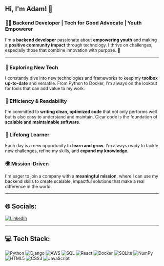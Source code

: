 ## Hi, I'm Adam! 👋

### 👨‍💻 Backend Developer | Tech for Good Advocate | Youth Empowerer

I'm a **backend developer** passionate about **empowering youth** and making a **positive community impact** through technology. I thrive on challenges, especially those that combine innovation with purpose. 🌱

---

### 🚀 Exploring New Tech
I constantly dive into new technologies and frameworks to keep my **toolbox up-to-date** and versatile. From Python to Docker, I'm always on the lookout for tools that can add value to my work.

### 🔧 Efficiency & Readability
I'm committed to **writing clean, optimized code** that not only performs well but is also easy to understand and maintain. Clear code is the foundation of **scalable and maintainable software**.

### 📘 Lifelong Learner
Each day is a new opportunity to **learn and grow**. I'm always ready to tackle new challenges, refine my skills, and **expand my knowledge**.

### 🌍 Mission-Driven
I'm eager to join a company with a **meaningful mission**, where I can use my backend skills to create scalable, impactful solutions that make a real difference in the world.

---

## 🌐 Socials:
[![LinkedIn](https://img.shields.io/badge/LinkedIn-%230077B5.svg?style=for-the-badge&logo=linkedin&logoColor=white)](https://www.linkedin.com/in/adam-takrury)

---

## 💻 Tech Stack:
![Python](https://img.shields.io/badge/python-%2314354C.svg?style=for-the-badge&logo=python&logoColor=white)
![Django](https://img.shields.io/badge/django-%23092E20.svg?style=for-the-badge&logo=django&logoColor=white)
![AWS](https://img.shields.io/badge/AWS-%23FF9900.svg?style=for-the-badge&logo=amazon-aws&logoColor=white)
![SQL](https://img.shields.io/badge/SQL-%2300f.svg?style=for-the-badge&logo=sqlite&logoColor=white)
![React](https://img.shields.io/badge/react-%2320232a.svg?style=for-the-badge&logo=react&logoColor=%2361DAFB)
![Docker](https://img.shields.io/badge/docker-%230db7ed.svg?style=for-the-badge&logo=docker&logoColor=white)
![SQLite](https://img.shields.io/badge/sqlite-%2307405e.svg?style=for-the-badge&logo=sqlite&logoColor=white)
![NumPy](https://img.shields.io/badge/numpy-%23013243.svg?style=for-the-badge&logo=numpy&logoColor=white)
![HTML5](https://img.shields.io/badge/html5-%23E34F26.svg?style=for-the-badge&logo=html5&logoColor=white)
![CSS3](https://img.shields.io/badge/css3-%231572B6.svg?style=for-the-badge&logo=css3&logoColor=white)
![JavaScript](https://img.shields.io/badge/javascript-%23323330.svg?style=for-the-badge&logo=javascript&logoColor=%23F7DF1E)
